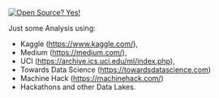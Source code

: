 [![Open Source? Yes!](https://badgen.net/badge/Open%20Source%20%3F/Yes%21/blue?icon=github)](https://github.com/Naereen/badges/)

Just some Analysis using: 
- Kaggle (https://www.kaggle.com/),
- Medium (https://medium.com/),
- UCI (https://archive.ics.uci.edu/ml/index.php),
- Towards Data Science (https://towardsdatascience.com)
- Machine Hack (https://machinehack.com/)
- Hackathons and other Data Lakes.
